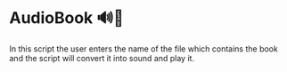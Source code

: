 # AudioBook 🔊📔
In this script the user enters the name of the file which contains the book and the script will convert it into sound and play it.
